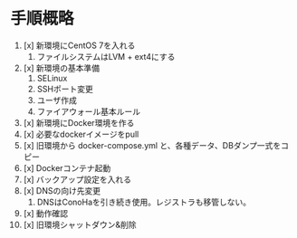 # 手順概略
1. [x] 新環境にCentOS 7を入れる
    1. ファイルシステムはLVM + ext4にする
1. [x] 新環境の基本準備
    1. SELinux
    1. SSHポート変更
    1. ユーザ作成
    1. ファイアウォール基本ルール
1. [x] 新環境にDocker環境を作る
1. [x] 必要なdockerイメージをpull
1. [x] 旧環境から docker-compose.yml と、各種データ、DBダンプ一式をコピー
1. [x] Dockerコンテナ起動
1. [x] バックアップ設定を入れる
1. [x] DNSの向け先変更
    1. DNSはConoHaを引き続き使用。レジストラも移管しない。
1. [x] 動作確認
1. [x] 旧環境シャットダウン&削除
